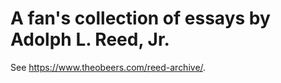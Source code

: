 # A fan's collection of essays by Adolph L. Reed, Jr.

See <https://www.theobeers.com/reed-archive/>.
